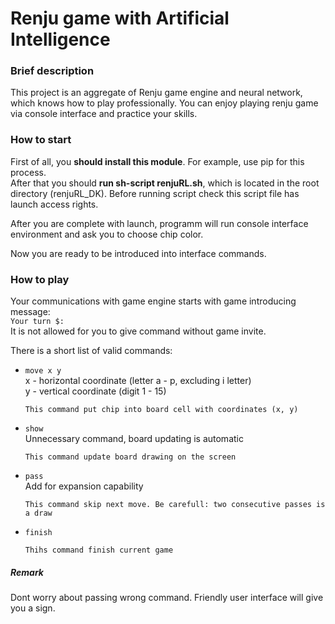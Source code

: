 # Renju game with Artificial Intelligence

### Brief description
This project is an aggregate of Renju game engine and neural network, which knows how to play professionally. You can enjoy playing renju game via console interface and practice your skills.

### How to start
First of all, you **should install this module**. For example, use pip for this process. <br/>
After that you should **run sh-script renjuRL.sh**, which is located in the root directory (renjuRL_DK). Before running script check this script file has launch access rights.

After you are complete with launch, programm will run console interface environment and ask you to choose chip color.

Now you are ready to be introduced into interface commands.

### How to play
Your communications with game engine starts with game introducing message: <br/>
``` Your turn $: ``` <br/>
It is not allowed for you to give command without game invite.

There is a short list of valid commands:
* ```move x y``` <br/>
      x - horizontal coordinate (letter a - p, excluding i letter)<br/>
      y - vertical coordinate (digit 1 - 15)
      
      This command put chip into board cell with coordinates (x, y)
      
* ```show``` <br/>
      Unnecessary command, board updating is automatic

      This command update board drawing on the screen
      
* ```pass``` <br/>
      Add for expansion capability
      
      This command skip next move. Be carefull: two consecutive passes is a draw
      
* ```finish``` <br/>

      Thihs command finish current game
      
##### Remark
Dont worry about passing wrong command. Friendly user interface will give you a sign.
